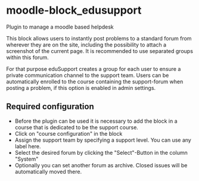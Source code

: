# moodle-block_edusupport
Plugin to manage a moodle based helpdesk

This block allows users to instantly post problems to a standard forum from wherever they are on the site, including the possibility to attach a screenshot of the current page. It is recommended to use separated groups within this forum.

For that purpose eduSupport creates a group for each user to ensure a private communication channel to the support team. Users can be automatically enrolled to the course containing the support-forum when posting a problem, if this option is enabled in admin settings.

## Required configuration

* Before the plugin can be used it is necessary to add the block in a course that is dedicated to be the support course.
* Click on "course configuration" in the block
* Assign the support team by specifying a support level. You can use any label here.
* Select the desired forum by clicking the "Select"-Button in the column "System"
* Optionally you can set another forum as archive. Closed issues will be automatically moved there.
